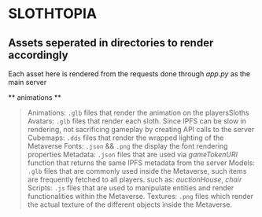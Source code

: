 
# SLOTHTOPIA 

## Assets seperated in directories to render accordingly

Each asset here is rendered from the requests done through *app.py* as the main server



** animations **

> Animations: `.glb` files that render the animation on the playersSloths 
> Avatars: `.glb` files that render each sloth. Since IPFS can be slow in rendering, not sacrificing gameplay by creating API calls to the server
> Cubemaps: `.dds` files that render the wrapped lighting of the Metaverse
> Fonts: `.json` && `.png` the display the font rendering properties
> Metadata: `.json` files that are used via *gameTokenURI* function that returns the same IPFS metadata from the server
> Models: `.glb` files that are commonly used inside the Metaverse, such items are frequently fetched to all players. such as: *auctionHouse*, *chair*
> Scripts: `.js` files that are used to manipulate entities and render functionalities within the Metaverse.
> Textures: `.png` files which render the actual texture of the different objects inside the Metaverse.
